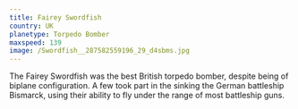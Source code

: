 ```yaml
---
title: Fairey Swordfish
country: UK
planetype: Torpedo Bomber
maxspeed: 139
image: /Swordfish__287582559196_29_d4sbms.jpg
---
```

The Fairey Swordfish was the best British torpedo bomber, despite being of biplane configuration. A few took part in the sinking the German battleship Bismarck, using their ability to fly under the range of most battleship guns.